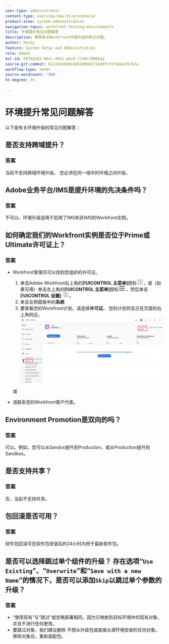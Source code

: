 ```yaml
---
user-type: administrator
content-type: overview;how-to-procedural
product-area: system-administration
navigation-topic: workfront-testing-environments
title: 环境提升常见问题解答
description: 探索有关Workfront环境升级的常见问题。
author: Becky
feature: System Setup and Administration
role: Admin
exl-id: e9794262-80cc-4641-a5c6-7130cf008ba2
source-git-commit: 612243e928c6053d9b02715d9fcfef4dae25cb7a
workflow-type: tm+mt
source-wordcount: '294'
ht-degree: 3%

---
```


# 环境提升常见问题解答

以下是有关环境升级的常见问题解答：

## 是否支持跨域提升？

### 答案

当前不支持跨域环境升级。 您必须在同一域中的环境之间升级。

## Adobe业务平台/IMS是提升环境的先决条件吗？

### 答案

不可以。环境升级适用于启用了IMS和非IMS的Workfront实例。

## 如何确定我们的Workfront实例是否位于Prime或Ultimate许可证上？

### 答案

* Workfront管理员可以找到您组织的许可证。

   1. 单击Adobe Workfront右上角的&#x200B;**[!UICONTROL 主菜单]**&#x200B;图标![主菜单](/help/_includes/assets/main-menu-icon.png)，或（如果可用）单击左上角的&#x200B;**[!UICONTROL 主菜单]**&#x200B;图标![主菜单](/help/_includes/assets/main-menu-icon-left-nav.png)，然后单击&#x200B;**[!UICONTROL 设置]** ![设置图标](/help/_includes/assets/gear-icon-setup.png)。
   1. 单击左侧面板中的&#x200B;**系统**
   1. 要查看您的Workfront计划，请选择&#x200B;**许可证**。
您的计划将显示在页面的右上角附近。
      ![查找计划](assets/locate-plan.png)

  或
* 请联系您的Workfront客户代表。

## Environment Promotion是双向的吗？

### 答案

可以。例如，您可以从Sandox提升到Production，或从Production提升到Sandbox。

## 是否支持共享？

### 答案

否，当前不支持共享。

## 包回滚是否可用？

### 答案

软件包回滚可在软件包安装后的24小时内用于最新软件包。

## 是否可以选择跳过单个组件的升级？ 存在选项“`Use Existing`”、“`Overwrite`”和“`Save with a new Name`”的情况下，是否可以添加`Skip`以跳过单个参数的升级？

### 答案

* “使用现有”与“跳过”或忽略部署相同，因为它映射到目标环境中的现有对象，并且不进行任何更改。
* 要跳过对象，我们建议删除
不想从升级包或直接从源环境安装的任何对象。 移除对象后，重新装配包。
